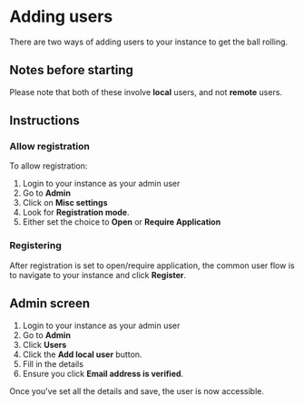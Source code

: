 # Adding users

There are two ways of adding users to your instance to get the ball rolling.

## Notes before starting

Please note that both of these involve **local** users, and not **remote** users.

## Instructions

### Allow registration

To allow registration:

1. Login to your instance as your admin user
2. Go to **Admin**
3. Click on **Misc settings**
4. Look for **Registration mode**. 
5. Either set the choice to **Open** or **Require Application** 

### Registering

After registration is set to open/require application, the common user flow is to 
navigate to your instance and click **Register**.

## Admin screen

1. Login to your instance as your admin user
2. Go to **Admin**
3. Click **Users**
4. Click the **Add local user** button. 
5. Fill in the details 
6. Ensure you click **Email address is verified**. 

Once you've set all the details and save, the user is now accessible.